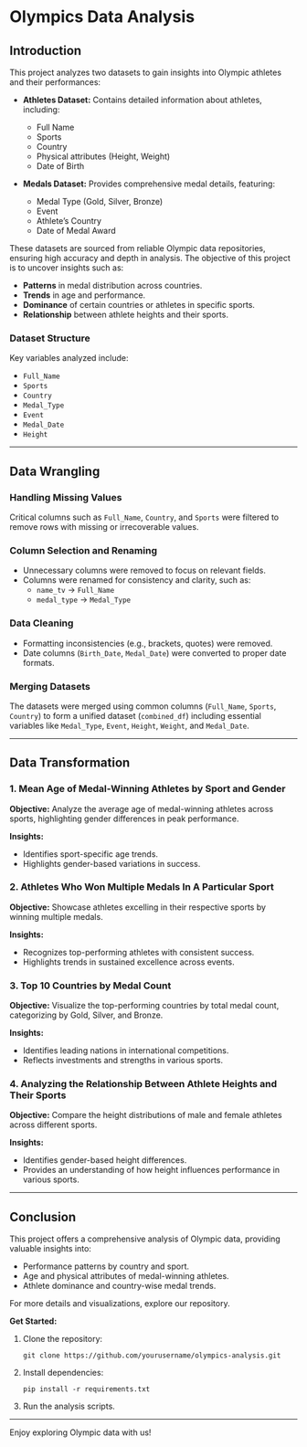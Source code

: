 # Olympics Data Analysis

## Introduction

This project analyzes two datasets to gain insights into Olympic athletes and their performances:

- **Athletes Dataset:** Contains detailed information about athletes, including:

  - Full Name
  - Sports
  - Country
  - Physical attributes (Height, Weight)
  - Date of Birth

- **Medals Dataset:** Provides comprehensive medal details, featuring:

  - Medal Type (Gold, Silver, Bronze)
  - Event
  - Athlete’s Country
  - Date of Medal Award

These datasets are sourced from reliable Olympic data repositories, ensuring high accuracy and depth in analysis. The objective of this project is to uncover insights such as:

- **Patterns** in medal distribution across countries.
- **Trends** in age and performance.
- **Dominance** of certain countries or athletes in specific sports.
- **Relationship** between athlete heights and their sports.

### Dataset Structure

Key variables analyzed include:

- `Full_Name`
- `Sports`
- `Country`
- `Medal_Type`
- `Event`
- `Medal_Date`
- `Height`

---

## Data Wrangling

### Handling Missing Values

Critical columns such as `Full_Name`, `Country`, and `Sports` were filtered to remove rows with missing or irrecoverable values.

### Column Selection and Renaming

- Unnecessary columns were removed to focus on relevant fields.
- Columns were renamed for consistency and clarity, such as:
  - `name_tv` → `Full_Name`
  - `medal_type` → `Medal_Type`

### Data Cleaning

- Formatting inconsistencies (e.g., brackets, quotes) were removed.
- Date columns (`Birth_Date`, `Medal_Date`) were converted to proper date formats.

### Merging Datasets

The datasets were merged using common columns (`Full_Name`, `Sports`, `Country`) to form a unified dataset (`combined_df`) including essential variables like `Medal_Type`, `Event`, `Height`, `Weight`, and `Medal_Date`.

---

## Data Transformation

### 1. Mean Age of Medal-Winning Athletes by Sport and Gender

**Objective:** Analyze the average age of medal-winning athletes across sports, highlighting gender differences in peak performance.

**Insights:**

- Identifies sport-specific age trends.
- Highlights gender-based variations in success.

### 2. Athletes Who Won Multiple Medals In A Particular Sport

**Objective:** Showcase athletes excelling in their respective sports by winning multiple medals.

**Insights:**

- Recognizes top-performing athletes with consistent success.
- Highlights trends in sustained excellence across events.

### 3. Top 10 Countries by Medal Count

**Objective:** Visualize the top-performing countries by total medal count, categorizing by Gold, Silver, and Bronze.

**Insights:**

- Identifies leading nations in international competitions.
- Reflects investments and strengths in various sports.

### 4. Analyzing the Relationship Between Athlete Heights and Their Sports

**Objective:** Compare the height distributions of male and female athletes across different sports.

**Insights:**

- Identifies gender-based height differences.
- Provides an understanding of how height influences performance in various sports.

---

## Conclusion

This project offers a comprehensive analysis of Olympic data, providing valuable insights into:

- Performance patterns by country and sport.
- Age and physical attributes of medal-winning athletes.
- Athlete dominance and country-wise medal trends.

For more details and visualizations, explore our repository.

**Get Started:**

1. Clone the repository:
   ```
   git clone https://github.com/yourusername/olympics-analysis.git
   ```
2. Install dependencies:
   ```
   pip install -r requirements.txt
   ```
3. Run the analysis scripts.

---

Enjoy exploring Olympic data with us!
